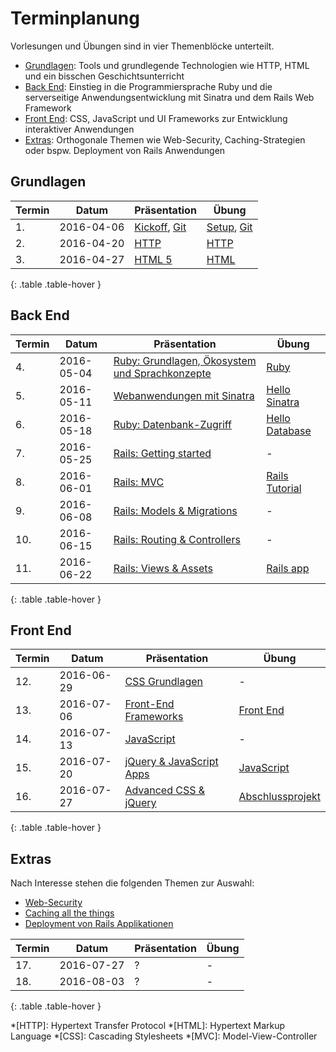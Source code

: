 # Terminplanung

Vorlesungen und Übungen sind in vier Themenblöcke unterteilt.

* [Grundlagen](#grundlagen): Tools und grundlegende Technologien wie HTTP, HTML und ein bisschen Geschichtsunterricht
* [Back End](#back-end): Einstieg in die Programmiersprache Ruby und die serverseitige Anwendungsentwicklung mit Sinatra und dem Rails Web Framework
* [Front End](#front-end): CSS, JavaScript und UI Frameworks zur Entwicklung interaktiver Anwendungen
* [Extras](#extras): Orthogonale Themen wie Web-Security, Caching-Strategien oder bspw. Deployment von Rails Anwendungen


## Grundlagen

| Termin | Datum      | Präsentation                                                                  | Übung
|--------|------------|-------------------------------------------------------------------------------|-------
| 1.     | 2016-04-06 | [Kickoff](slides/01-kickoff.html), [Git](slides/02-git.html)                  | [Setup](exercises/01-setup.html), [Git](exercises/02-git.html)
| 2.     | 2016-04-20 | [HTTP](slides/03-http.html)                                                   | [HTTP](exercises/03-http.html)
| 3.     | 2016-04-27 | [HTML 5](slides/05-html5.html)                                                | [HTML](exercises/04-html.html)
{: .table .table-hover }


## Back End

| Termin | Datum      | Präsentation                                                                   | Übung
|--------|------------|--------------------------------------------------------------------------------|-------
| 4.     | 2016-05-04 | [Ruby: Grundlagen, Ökosystem und Sprachkonzepte](slides/ruby-basics.html)      | [Ruby](exercises/05-ruby.html)
| 5.     | 2016-05-11 | [Webanwendungen mit Sinatra](slides/sinatra.html)                              | [Hello Sinatra](exercises/hello-sinatra.html)
| 6.     | 2016-05-18 | [Ruby: Datenbank-Zugriff](slides/sinatra-db.html)                              | [Hello Database](exercises/hello-database.html)
| 7.     | 2016-05-25 | [Rails: Getting started](slides/rails-getting-started.html)                    | -
| 8.     | 2016-06-01 | [Rails: MVC](slides/rails-mvc.html)                                            | [Rails Tutorial](exercises/rails-tutorial.html)
| 9.     | 2016-06-08 | [Rails: Models & Migrations](slides/rails-ar-migrations.html)                  | -
| 10.    | 2016-06-15 | [Rails: Routing & Controllers](slides/rails-routing-controllers.html)          | -
| 11.    | 2016-06-22 | [Rails: Views & Assets](slides/rails-views-assets.html)                        | [Rails app](exercises/rails-app.html)
{: .table .table-hover }


## Front End

| Termin | Datum      | Präsentation                                                                   | Übung
|--------|------------|--------------------------------------------------------------------------------|-------
| 12.    | 2016-06-29 | [CSS Grundlagen](slides/css-basics.html)                                       | -
| 13.    | 2016-07-06 | [Front-End Frameworks](slides/front-end-frameworks.html)                       | [Front End](exercises/front-end.html)
| 14.    | 2016-07-13 | [JavaScript](slides/javascript.html)                                           | -
| 15.    | 2016-07-20 | [jQuery & JavaScript Apps](slides/jquery-js-apps.html)                         | [JavaScript](exercises/javascript.html)
| 16.    | 2016-07-27 | [Advanced CSS & jQuery](slides/advanced-css-jquery.html)                       | [Abschlussprojekt](exercises/final-project.html)
{: .table .table-hover }


## Extras

Nach Interesse stehen die folgenden Themen zur Auswahl:

* [Web-Security](slides/web-security.html)
* [Caching all the things](slides/caching.html)
* [Deployment von Rails Applikationen](slides/rails-deployment.html)


| Termin | Datum      | Präsentation                                                                   | Übung
|--------|------------|--------------------------------------------------------------------------------|-------
| 17.    | 2016-07-27 | ? | -
| 18.    | 2016-08-03 | ? | -
{: .table .table-hover }


*[HTTP]: Hypertext Transfer Protocol
*[HTML]: Hypertext Markup Language
*[CSS]: Cascading Stylesheets
*[MVC]: Model-View-Controller
